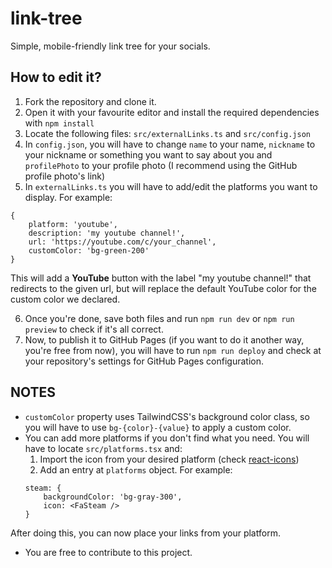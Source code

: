 # link-tree
Simple, mobile-friendly link tree for your socials.

## How to edit it?

1. Fork the repository and clone it.
2. Open it with your favourite editor and install the required dependencies with `npm install`
3. Locate the following files: `src/externalLinks.ts` and `src/config.json`
4. In `config.json`, you will have to change `name` to your name, `nickname` to your nickname or something you want to say about you and `profilePhoto` to your profile photo (I recommend using the GitHub profile photo's link)
5. In `externalLinks.ts` you will have to add/edit the platforms you want to display. For example:
```
{
    platform: 'youtube',
    description: 'my youtube channel!',
    url: 'https://youtube.com/c/your_channel',
    customColor: 'bg-green-200'
}
```
 This will add a **YouTube** button with the label "my youtube channel!" that redirects to the given url, but will replace the default YouTube color for the custom color we declared.


6. Once you're done, save both files and run `npm run dev` or `npm run preview` to check if it's all correct.
7. Now, to publish it to GitHub Pages (if you want to do it another way, you're free from now), you will have to run `npm run deploy` and check at your repository's settings for GitHub Pages configuration.

## NOTES
- `customColor` property uses TailwindCSS's background color class, so you will have to use `bg-{color}-{value}` to apply a custom color.
- You can add more platforms if you don't find what you need. You will have to locate `src/platforms.tsx` and:
    1. Import the icon from your desired platform (check [react-icons](https://react-icons.github.io/react-icons/))
    2. Add an entry at `platforms` object. For example:
    ```
    steam: {
        backgroundColor: 'bg-gray-300',
        icon: <FaSteam />
    }
    ```
After doing this, you can now place your links from your platform.
- You are free to contribute to this project.
